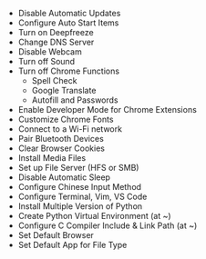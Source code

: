 - Disable Automatic Updates
- Configure Auto Start Items
- Turn on Deepfreeze
- Change DNS Server
- Disable Webcam
- Turn off Sound
- Turn off Chrome Functions
  - Spell Check
  - Google Translate
  - Autofill and Passwords
- Enable Developer Mode for Chrome Extensions
- Customize Chrome Fonts
- Connect to a Wi-Fi network
- Pair Bluetooth Devices
- Clear Browser Cookies
- Install Media Files
- Set up File Server (HFS or SMB)
- Disable Automatic Sleep
- Configure Chinese Input Method
- Configure Terminal, Vim, VS Code
- Install Multiple Version of Python
- Create Python Virtual Environment (at ~)
- Configure C Compiler Include & Link Path (at ~)
- Set Default Browser
- Set Default App for File Type
